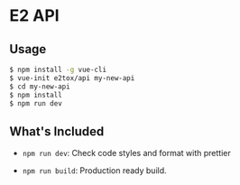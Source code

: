 # E2 API

## Usage

``` bash
$ npm install -g vue-cli
$ vue-init e2tox/api my-new-api
$ cd my-new-api
$ npm install
$ npm run dev
```

## What's Included

- `npm run dev`: Check code styles and format with prettier

- `npm run build`: Production ready build.

